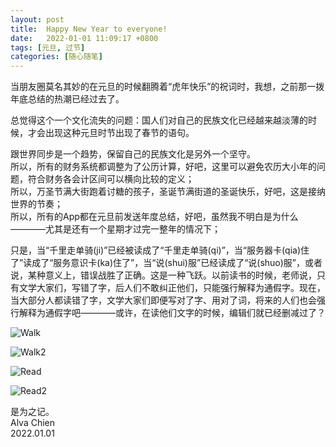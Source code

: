 ```yaml
---
layout: post
title:  Happy New Year to everyone!
date:   2022-01-01 11:09:17 +0800
tags: [元旦, 过节]
categories: [随心随笔]
---
```


当朋友圈莫名其妙的在元旦的时候翻腾着“虎年快乐”的祝词时，我想，之前那一拨年底总结的热潮已经过去了。    

总觉得这个一个文化流失的问题：国人们对自己的民族文化已经越来越淡薄的时候，才会出现这种元旦时节出现了春节的语句。   

跟世界同步是一个趋势，保留自己的民族文化是另外一个坚守。    
所以，所有的财务系统都调整为了公历计算，好吧，这里可以避免农历大小年的问题，符合财务各会计区间可以横向比较的定义；   
所以，万圣节满大街跑着讨糖的孩子，圣诞节满街道的圣诞快乐，好吧，这是接纳世界的节奏；   
所以，所有的App都在元旦前发送年度总结，好吧，虽然我不明白是为什么————尤其是还有一个星期才过完一整年的情况下；   

只是，当“千里走单骑(ji)”已经被读成了“千里走单骑(qi)”，当“服务器卡(qia)住了”读成了“服务意识卡(ka)住了”，当“说(shui)服”已经读成了“说(shuo)服”，或者说，某种意义上，错误战胜了正确。这是一种飞跃。以前读书的时候，老师说，只有文学大家们，写错了字，后人们不敢纠正他们，只能强行解释为通假字。现在，当大部分人都读错了字，文学大家们即便写对了字、用对了词，将来的人们也会强行解释为通假字吧————或许，在读他们文字的时候，编辑们就已经删减过了？    


![Walk](/assets/uploads/2022/01/Walk.jpg)    


![Walk2](/assets/uploads/2022/01/Walk2.jpg)    


![Read](/assets/uploads/2022/01/read.jpg)    


![Read2](/assets/uploads/2022/01/read2.jpg)    



是为之记。    
Alva Chien     
2022.01.01    
